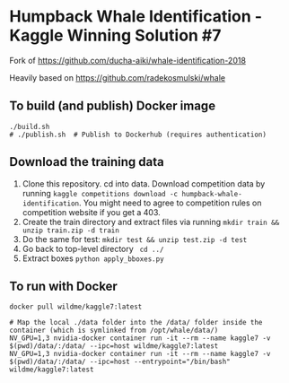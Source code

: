 # Humpback Whale Identification - Kaggle Winning Solution #7

Fork of https://github.com/ducha-aiki/whale-identification-2018

Heavily based on https://github.com/radekosmulski/whale

## To build (and publish) Docker image

```
./build.sh
# ./publish.sh  # Publish to Dockerhub (requires authentication)
```

## Download the training data

1. Clone this repository. cd into data. Download competition data by running ```kaggle competitions download -c humpback-whale-identification```. You might need to agree to competition rules on competition website if you get a 403.
2. Create the train directory and extract files via running ```mkdir train && unzip train.zip -d train```
3. Do the same for test: ```mkdir test && unzip test.zip -d test```
4. Go back to top-level directory ``` cd ../```
4. Extract boxes ```python apply_bboxes.py```

## To run with Docker

```
docker pull wildme/kaggle7:latest

# Map the local ./data folder into the /data/ folder inside the container (which is symlinked from /opt/whale/data/)
NV_GPU=1,3 nvidia-docker container run -it --rm --name kaggle7 -v $(pwd)/data/:/data/ --ipc=host wildme/kaggle7:latest
NV_GPU=1,3 nvidia-docker container run -it --rm --name kaggle7 -v $(pwd)/data/:/data/ --ipc=host --entrypoint="/bin/bash" wildme/kaggle7:latest
```
